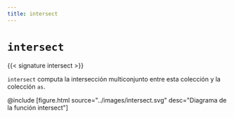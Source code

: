 ```yaml
---
title: intersect
---
```


# `intersect`

{{< signature intersect >}}

`intersect` computa la intersección multiconjunto entre esta colección y la colección `as`.

@include [figure.html source="../images/intersect.svg" desc="Diagrama de la función intersect"]
